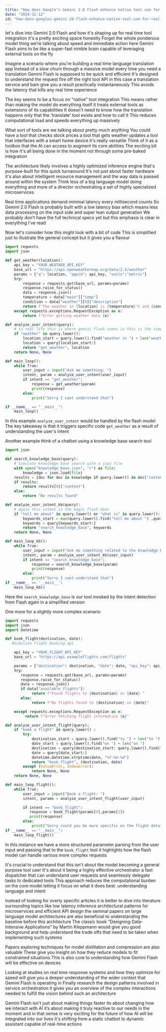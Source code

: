 ```yaml
---
title: "How does Google’s Gemini 2.0 Flash enhance native tool use for real-time applications?"
date: "2024-12-12"
id: "how-does-googles-gemini-20-flash-enhance-native-tool-use-for-real-time-applications"
---
```


 let's dive into Gemini 2.0 Flash and how it's shaping up for real time tool integration it's a pretty exciting space honestly Forget the whole ponderous model thing we’re talking about speed and immediate action here Gemini Flash aims to be like a super-fast nimble brain capable of leveraging external tools on the fly

Imagine a scenario where you’re building a real time language translation app Instead of a slow churn through a massive model every time you need a translation Gemini Flash is supposed to be quick and efficient It's designed to understand the request fire off the right tool API in this case a translation service and bam give you a result practically instantaneously This avoids the latency that kills any real time experience

The key seems to be a focus on "native" tool integration This means rather than making the model do everything itself it treats external tools as extensions of its capabilities It doesn't need to know how the translation happens only that the 'translate' tool exists and how to call it This reduces computational load and speeds everything up massively

What sort of tools are we talking about pretty much anything You could have a tool that checks stock prices a tool that gets weather updates a tool that interfaces with a smart home device it's really versatile Think of it as a toolbox that the AI can access to augment its core abilities The exciting bit is how it's all being done in the moment not through some pre-baked integration

The architecture likely involves a highly optimized inference engine that's purpose-built for this quick turnaround It's not just about faster hardware it's also about intelligent resource management and the way data is passed around within the system Think less of a big language model doing everything and more of a director orchestrating a set of highly specialized microservices

Real time applications demand minimal latency every millisecond counts So Gemini 2.0 Flash is probably built with a low latency bias which means less data processing on the input side and super lean output generation We probably don't have the full technical specs yet but this emphasis is clear in everything I've read

Now let's consider how this might look with a bit of code This is simplified just to illustrate the general concept but it gives you a flavour

```python
import requests
import json

def get_weather(location):
    api_key = "YOUR_WEATHER_API_KEY"
    base_url = "https://api.openweathermap.org/data/2.5/weather"
    params = {"q": location, "appid": api_key, "units":"metric"}
    try:
        response = requests.get(base_url, params=params)
        response.raise_for_status()
        data = response.json()
        temperature = data["main"]["temp"]
        condition = data["weather"][0]["description"]
        return f"The weather in {location} is {temperature}°C and {condition}"
    except requests.exceptions.RequestException as e:
        return f"Error getting weather data {e}"

def analyze_user_intent(query):
    # in real life this is where gemini flash comes in this is the simplified simulation
    if "weather" in query.lower():
        location_start = query.lower().find("weather in ") + len("weather in ")
        location = query[location_start:]
        return "get_weather", location
    return None, None

def main_loop():
    while True:
        user_input = input("Ask me something: ")
        intent, param = analyze_user_intent(user_input)
        if intent == "get_weather":
            response = get_weather(param)
            print(response)
        else:
            print("Sorry I cant understand that")

if __name__ == "__main__":
    main_loop()

```
In this example `analyze_user_intent` would be handled by the flash model The key takeaway is that it triggers specific code `get_weather` as a result of understanding the user's intent

Another example think of a chatbot using a knowledge base search tool

```python
import json

def search_knowledge_base(query):
    # Simulate knowledge base search with a json file
    with open("knowledge_base.json", "r") as file:
        knowledge = json.load(file)
    results = [doc for doc in knowledge if query.lower() in doc["content"].lower()]
    if results:
        return results[0]["content"]
    else:
        return "No results found"

def analyze_user_intent_kb(query):
    # again this intent is the magic flash does
    if "tell me about" in query.lower() or "what is" in query.lower():
        keywords_start = max(query.lower().find("tell me about ") ,query.lower().find("what is ")) + max(len("tell me about "),len("what is "))
        keywords = query[keywords_start:]
        return "search_knowledge_base", keywords
    return None, None

def main_loop_kb():
    while True:
        user_input = input("Ask me something related to the knowledge base: ")
        intent, param = analyze_user_intent_kb(user_input)
        if intent == "search_knowledge_base":
            response = search_knowledge_base(param)
            print(response)
        else:
            print("Sorry I cant understand that")
if __name__ == '__main__':
    main_loop_kb()
```
Here the `search_knowledge_base` is our tool invoked by the intent detection from Flash again in a simplified version

One more for a slightly more complex scenario

```python
import requests
import json
import datetime

def book_flight(destination, date):
   #Simulate flight booking api

    api_key = "YOUR_FLIGHT_API_KEY"
    base_url = "https://api.exampleflights.com/flights"

    params = {"destination": destination, "date": date, "api_key": api_key}
    try:
       response = requests.get(base_url, params=params)
       response.raise_for_status()
       data = response.json()
       if data["available_flights"]:
            return f"Found flights to {destination} on {date} "
       else:
            return f"No flights found to {destination} on {date}"

    except requests.exceptions.RequestException as e:
         return f"Error fetching flight information {e}"

def analyze_user_intent_flight(query):
    if "book a flight" in query.lower() :
        try:
            destination_start = query.lower().find("to ") + len("to ")
            date_start = query.lower().find("on ") + len("on ")
            destination = query[destination_start: query.lower().find("on ")]
            date = query[date_start:]
            datetime.datetime.strptime(date, "%Y-%m-%d")
            return "book_flight", (destination, date)
        except (ValueError, IndexError):
            return None, None
    return None, None

def main_loop_flight():
    while True:
        user_input = input("Book a flight: ")
        intent, params = analyze_user_intent_flight(user_input)

        if intent == "book_flight":
           response = book_flight(params[0],params[1])
           print(response)
        else:
            print("Sorry could you be more specific on the flight details")
if __name__ == "__main__":
    main_loop_flight()
```

In this instance we have a more structured parameter parsing from the user input and passing that to the `book_flight` tool it highlights how the flash model can handle various more complex requests

It's crucial to understand that this isn't about the model becoming a general purpose tool user It's about it being a highly effective orchestrator a fast dispatcher that can understand user requests and seamlessly delegate tasks to dedicated tools This approach reduces the computational burden on the core model letting it focus on what it does best: understanding language and intent

Instead of looking for overly specific articles it is better to dive into literature surrounding topics like low latency inference architectural patterns for microservices and efficient API design the seminal papers on large language model architectures are also beneficial to understanding the baseline before this architecture The classic book "Designing Data-Intensive Applications" by Martin Kleppmann would give you good background and help understand the trade offs that need to be taken when implementing such systems

Papers exploring techniques for model distillation and compression are also valuable These give you insight on how they reduce models to fit constrained situations This is also core to understanding how Gemini Flash will be effective on devices

Looking at studies on real time response systems and how they optimize for speed will give you a deeper understanding of the wider context that Gemini Flash is operating in Finally research the design patterns involved in service orchestration it gives you an overview of the complex interactions needed to fulfill the vision behind such an architecture

Gemini Flash isn't just about making things faster its about changing how we interact with AI it’s about making it truly reactive to our needs in the moment and in that sense is very exciting for the future of how AI will be integrated into our lives it's shifting from a static chatbot to dynamic assistant capable of real-time actions
